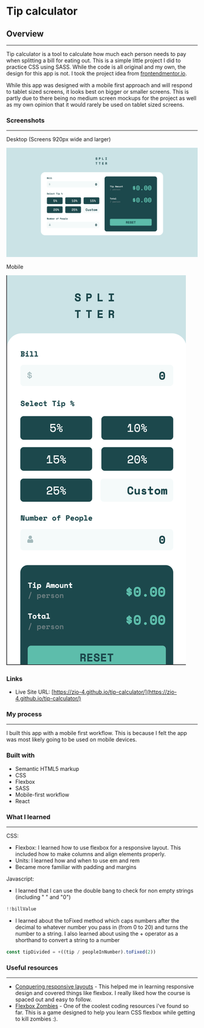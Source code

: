 # Tip calculator
 
## Overview
----------
Tip calculator is a tool to calculate how much each person needs to pay when splitting a bill for eating out. This is a simple little project I did to practice CSS using SASS. While the code is all original and my own, the design for this app is not. I took the project idea from [frontendmentor.io](https://www.frontendmentor.io/challenges/tip-calculator-app-ugJNGbJUX).
 
While this app was designed with a mobile first approach and will respond to tablet sized screens, it looks best on bigger or smaller screens. This is partly due to there being no medium screen mockups for the project as well as my own opinion that it would rarely be used on tablet sized screens.
 
 
### Screenshots
------------------
 
Desktop (Screens 920px wide and larger)
 
![Screenshot](src/images/desktop.png)
 
Mobile
 
![Screenshot](src/images/mobile.png)
 
 
### Links
 
- Live Site URL: [https://zio-4.github.io/tip-calculator/](https://zio-4.github.io/tip-calculator/)
 
### My process
-----------
 
I built this app with a mobile first workflow. This is because I felt the app was most likely going to be used on mobile devices.
 
### Built with
 
- Semantic HTML5 markup
- CSS
- Flexbox
- SASS
- Mobile-first workflow
- React
 
 
### What I learned
-------------
 
CSS:
- Flexbox: I learned how to use flexbox for a responsive layout. This included how to make columns and align elements properly.
- Units: I learned how and when to use em and rem
- Became more familiar with padding and margins

Javascript:
- I learned that I can use the double bang to check for non empty strings (including " " and "0")
```js
!!billValue
```
- I learned about the toFixed method which caps numbers after the decimal to whatever number you pass in (from 0 to 20) and turns the number to a string. I also learned about using the + operator as a shorthand to convert a string to a number
```js
const tipDivided = +((tip / peopleInNumber).toFixed(2))
```
 
 
### Useful resources
--------
 
- [Conquering responsive layouts](https://courses.kevinpowell.co/conquering-responsive-layouts) - This helped me in learning responsive design and covered things like flexbox. I really liked how the course is spaced out and easy to follow.
- [Flexbox Zombies](https://mastery.games/flexboxzombies/) - One of the coolest coding resources i've found so far. This is a game designed to help you learn CSS flexbox while getting to kill zombies :).